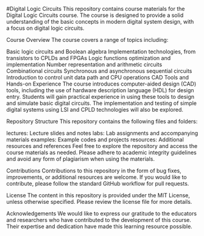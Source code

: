 #Digital Logic Circuits 
This repository contains course materials for the Digital Logic Circuits course. The course is designed to provide a solid understanding of the basic concepts in modern digital system design, with a focus on digital logic circuits.

Course Overview
The course covers a range of topics including:

Basic logic circuits and Boolean algebra
Implementation technologies, from transistors to CPLDs and FPGAs
Logic functions optimization and implementation
Number representation and arithmetic circuits
Combinational circuits
Synchronous and asynchronous sequential circuits
Introduction to control unit data path and CPU operations
CAD Tools and Hands-on Experience
The course introduces computer-aided design (CAD) tools, including the use of hardware description language (HDL) for design entry. Students will gain practical experience in using these tools to design and simulate basic digital circuits. The implementation and testing of simple digital systems using LSI and CPLD technologies will also be explored.

Repository Structure
This repository contains the following files and folders:

lectures: Lecture slides and notes
labs: Lab assignments and accompanying materials
examples: Example codes and projects
resources: Additional resources and references
Feel free to explore the repository and access the course materials as needed. Please adhere to academic integrity guidelines and avoid any form of plagiarism when using the materials.

Contributions
Contributions to this repository in the form of bug fixes, improvements, or additional resources are welcome. If you would like to contribute, please follow the standard GitHub workflow for pull requests.

License
The content in this repository is provided under the MIT License, unless otherwise specified. Please review the license file for more details.

Acknowledgements
We would like to express our gratitude to the educators and researchers who have contributed to the development of this course. Their expertise and dedication have made this learning resource possible.

